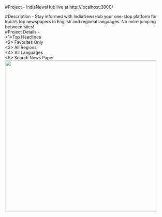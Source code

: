 #Project - IndiaNewsHub
live at
http://localhost:3000/

#Description  - Stay informed with IndiaNewsHub your one-stop platform for India’s top newspapers in English and regional languages. No more jumping between sites! </br>
#Project Details - </br><1>Top Headlines</br>
<2> Favorites Only</br> <3> All Regions</br> <4> All Languages</br> <5> Search News Paper
<img src="newpaper.jpg" width="500"/>
